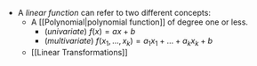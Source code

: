 - A _linear function_ can refer to two different concepts:
	- A [[Polynomial|polynomial function]] of degree one or less. 
		- (_univariate_) $f(x) = ax + b$ 
		- (_multivariate_) $f(x_{1},\dots ,x_{k})=a_{1}x_{1} + \dots + a_{k}x_{k} + b$
	- [[Linear Transformations]]
